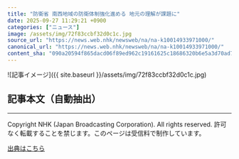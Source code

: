 ```yaml
---
title: "防衛省 南西地域の防衛体制強化進める 地元の理解が課題に"
date: 2025-09-27 11:29:21 +0900
categories: ["ニュース"]
image: /assets/img/72f83ccbf32d0c1c.jpg
source_url: "https://news.web.nhk/newsweb/na/na-k10014933971000/"
canonical_url: "https://news.web.nhk/newsweb/na/na-k10014933971000/"
content_sha: "090a20594f865dacd06f89ed962c19161625c18686320b6e5a3d70ad73d34cfa"
---
```


![記事イメージ]({{ site.baseurl }}/assets/img/72f83ccbf32d0c1c.jpg)

## 記事本文（自動抽出）
<div><div class="_13tndsj2"><nav aria-label="フッターサイトナビゲーション" class="_13tndsj4"></nav><hr class="esl7kn2s esl7kn1l esl7kn1n _14xli2ae"><p class="esl7kn2s esl7kn1m esl7kn1o _1yvk0f68 _1lugom81">Copyright NHK (Japan Broadcasting Corporation). All rights reserved. 許可なく転載することを禁じます。このページは受信料で制作しています。</p></div></div>

[出典はこちら](https://news.web.nhk/newsweb/na/na-k10014933971000/)
